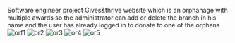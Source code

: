 Software engineer project 
Gives&thrive website which is an orphanage with multiple awards
so the administrator can add or delete the branch in his name and the user has already logged in to donate to one of the orphans
![orf1](https://github.com/Doummarzhb/orphanage/assets/98951369/2504898d-31a6-45ec-990b-01acaabf5470)
![or2](https://github.com/Doummarzhb/orphanage/assets/98951369/75061661-5601-4407-ac9d-b6268e923dd5)
![or3](https://github.com/Doummarzhb/orphanage/assets/98951369/82046f22-a03e-4e41-965b-3b4d21c77aac)
![or4](https://github.com/Doummarzhb/orphanage/assets/98951369/f45e3941-455d-42ac-9cf7-17778395f01d)
![or5](https://github.com/Doummarzhb/orphanage/assets/98951369/608743fd-2b95-4047-bb0d-9ea05dd25a7d)
